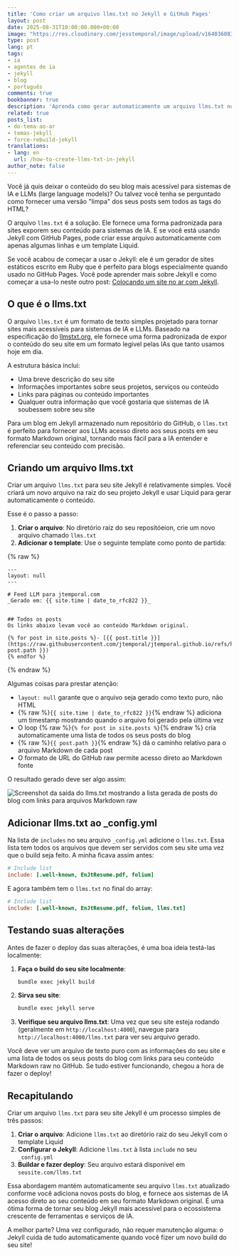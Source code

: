 ```yaml
---
title: 'Como criar um arquivo llms.txt no Jekyll e GitHub Pages'
layout: post
date: 2025-08-31T10:00:00.000+00:00
image: "https://res.cloudinary.com/jesstemporal/image/upload/v1640360836/covers/tutorial_gfgm5n.png"
type: post
lang: pt
tags:
- ia
- agentes de ia
- jekyll
- blog
- português
comments: true
bookbanner: true
description: 'Aprenda como gerar automaticamente um arquivo llms.txt no Jekyll'
related: true
posts_list:
- do-tema-ao-ar
- temas-jekyll
- force-rebuild-jekyll
translations:
- lang: en
  url: /how-to-create-llms-txt-in-jekyll
author_note: false
---
```


Você já quis deixar o conteúdo do seu blog mais acessível para sistemas de IA e LLMs (large language models)? Ou talvez você tenha se perguntado como fornecer uma versão "limpa" dos seus posts sem todos as tags do HTML?

O arquivo `llms.txt` é a solução. Ele fornece uma forma padronizada para sites exporem seu conteúdo para sistemas de IA. E se você está usando Jekyll com GitHub Pages, pode criar esse arquivo automaticamente com apenas algumas linhas e um template Liquid.

Se você acabou de começar a usar o Jekyll: ele é um gerador de sites estáticos escrito em Ruby que é perfeito para blogs especialmente quando usado no GitHub Pages. Você pode aprender mais sobre Jekyll e como começar a usa-lo neste outro post: [Colocando um site no ar com Jekyll](https://jtemporal.com/do-tema-ao-ar/).

## O que é o llms.txt

O arquivo `llms.txt` é um formato de texto simples projetado para tornar sites mais acessíveis para sistemas de IA e LLMs. Baseado na especificação do [llmstxt.org](http://llmstxt.org/), ele fornece uma forma padronizada de expor o conteúdo do seu site em um formato legível pelas IAs que tanto usamos hoje em dia.

A estrutura básica inclui:
- Uma breve descrição do seu site
- Informações importantes sobre seus projetos, serviços ou conteúdo
- Links para páginas ou conteúdo importantes
- Qualquer outra informação que você gostaria que sistemas de IA soubessem sobre seu site

Para um blog em Jekyll armazenado num repositório do GitHub, o `llms.txt` é perfeito para fornecer aos LLMs acesso direto aos seus posts em seu formato Markdown original, tornando mais fácil para a IA entender e referenciar seu conteúdo com precisão.

## Criando um arquivo llms.txt

Criar um arquivo `llms.txt` para seu site Jekyll é relativamente simples. Você criará um novo arquivo na raiz do seu projeto Jekyll e usar Liquid para gerar automaticamente o conteúdo.

Esse é o passo a passo:

1. **Criar o arquivo**: No diretório raiz do seu repositóeion, crie um novo arquivo chamado `llms.txt`
2. **Adicionar o template**: Use o seguinte template como ponto de partida:

{% raw %}
```liquid
---
layout: null
---

# Feed LLM para jtemporal.com
_Gerado em: {{ site.time | date_to_rfc822 }}_


## Todos os posts
Os links abaixo levam você ao conteúdo Markdown original.

{% for post in site.posts %}- [{{ post.title }}](https://raw.githubusercontent.com/jtemporal/jtemporal.github.io/refs/heads/main/{{ post.path }})
{% endfor %}
```
{% endraw %}

Algumas coisas para prestar atenção:

- `layout: null` garante que o arquivo seja gerado como texto puro, não HTML
- {% raw %}`{{ site.time | date_to_rfc822 }}`{% endraw %} adiciona um timestamp mostrando quando o arquivo foi gerado pela última vez
- O loop {% raw %}`{% for post in site.posts %}`{% endraw %} cria automaticamente uma lista de todos os seus posts do blog
- {% raw %}`{{ post.path }}`{% endraw %} dá o caminho relativo para o arquivo Markdown de cada post
- O formato de URL do GitHub raw permite acesso direto ao Markdown fonte

O resultado gerado deve ser algo assim:

![Screenshot da saída do llms.txt mostrando a lista gerada de posts do blog com links para arquivos Markdown raw](https://res.cloudinary.com/jesstemporal/image/upload/v1756477506/llms-txt-jtemporal.png)

## Adicionar llms.txt ao _config.yml

Na lista de `includes` no seu arquivo `_config.yml` adicione o `llms.txt`. Essa lista tem todos os arquivos que devem ser servidos com seu site uma vez que o build seja feito. A minha ficava assim antes:

```ini
# Include list
include: [.well-known, EnJtResume.pdf, folium]
```

E agora também tem o `llms.txt` no final do array:
```ini
# Include list
include: [.well-known, EnJtResume.pdf, folium, llms.txt]
```

## Testando suas alterações

Antes de fazer o deploy das suas alterações, é uma boa ideia testá-las localmente:

1. **Faça o build do seu site localmente**:
   ```bash
   bundle exec jekyll build
   ```

2. **Sirva seu site**:
   ```bash
   bundle exec jekyll serve
   ```

3. **Verifique seu arquivo llms.txt**: Uma vez que seu site esteja rodando (geralmente em `http://localhost:4000`), navegue para `http://localhost:4000/llms.txt` para ver seu arquivo gerado.

Você deve ver um arquivo de texto puro com as informações do seu site e uma lista de todos os seus posts do blog com links para seu conteúdo Markdown raw no GitHub. Se tudo estiver funcionando, chegou a hora de fazer o deploy!

## Recapitulando

Criar um arquivo `llms.txt` para seu site Jekyll é um processo simples de três passos:

1. **Criar o arquivo**: Adicione `llms.txt` ao diretório raiz do seu Jekyll com o template Liquid
2. **Configurar o Jekyll**: Adicione `llms.txt` à lista `include` no seu `_config.yml`
3. **Buildar e fazer deploy**: Seu arquivo estará disponível em `seusite.com/llms.txt`

Essa abordagem mantém automaticamente seu arquivo `llms.txt` atualizado conforme você adiciona novos posts do blog, e fornece aos sistemas de IA acesso direto ao seu conteúdo em seu formato Markdown original. É uma ótima forma de tornar seu blog Jekyll mais acessível para o ecossistema crescente de ferramentas e serviços de IA.

A melhor parte? Uma vez configurado, não requer manutenção alguma: o Jekyll cuida de tudo automaticamente quando você fizer um novo build do seu site!
